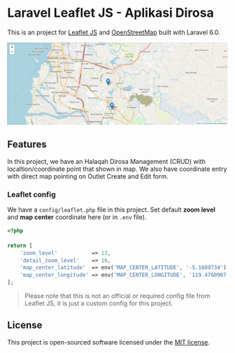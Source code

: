 # Laravel Leaflet JS - Aplikasi Dirosa

This is an project for [Leaflet JS](https://leafletjs.com) and [OpenStreetMap](https://www.openstreetmap.org) built with Laravel 6.0.

![Laravel Leaflet JS Project Example](public/screenshots/capture.PNG)

## Features

In this project, we have an Halaqah Dirosa Management (CRUD) with localtion/coordinate point that shown in map. We also have coordinate entry with direct map pointing on Outlet Create and Edit form.

### Leaflet config

We have a `config/leaflet.php` file in this project. Set default **zoom level** and **map center** coordinate here (or in `.env` file).

```php
<?php

return [
    'zoom_level'           => 13,
    'detail_zoom_level'    => 16,
    'map_center_latitude'  => env('MAP_CENTER_LATITUDE', '-5.1609734'),
    'map_center_longitude' => env('MAP_CENTER_LONGITUDE', '119.4760907'),
];
```

> Please note that this is not an official or required config file from Leaflet JS, it is just a custom config for this project.

## License

This project is open-sourced software licensed under the [MIT license](LICENSE).
